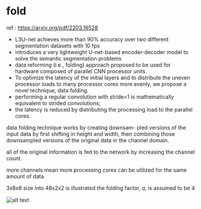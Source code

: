 # fold

ref : https://arxiv.org/pdf/2203.16528

* L3U-net achieves more than 90% accuracy over two different segmentation datasets with 10 fps
* introduces a very lightweight U-net-based encoder-decoder model to solve the semantic segmentation problems 
* data reforming (i.e., folding) approach proposed to be used for hardware composed of parallel
CNN processor units.
* To optimize the latency of the initial layers and to distribute the
uneven processor loads to many processor cores more evenly, we
propose a novel technique, data folding.
* performing a regular convolution with stride=1 is mathematically equivalent to strided convolutions;
* the latency is reduced by distributing the processing load to the parallel cores.

data folding technique works by creating downsam-
pled versions of the input data by first shifting in height and width,
then combining those downsampled versions of the original data
in the channel domain. 

all of the original information is fed to the network by
increasing the channel count.

more channels mean more
processing cores can be utilized for the same amount of data

3x8x8 size into 48x2x2 is illustrated
the folding factor, 𝛼, is assumed to be 4

![alt text](image.png)
